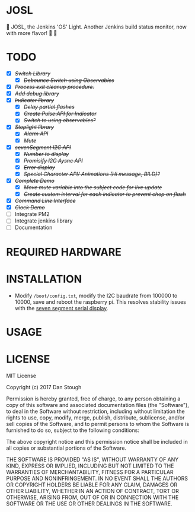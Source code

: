 # JOSL
:rotating_light: JOSL, the Jenkins 'OS' Light. Another Jenkins build status monitor, now with more flavor! :cake: :vertical_traffic_light:

# TODO

* [X] ~~*Switch Library*~~
    * [X] ~~*Debounce Switch using Observables*~~
* [X] ~~*Process exit cleanup procedure.*~~
* [X] ~~*Add debug library*~~
* [X] ~~*Indicator library*~~
    * [X] ~~*Delay partial flashes*~~
    * [X] ~~*Create Pulse API for Indicator*~~
    * [X] ~~*Switch to using observables?*~~
* [X] ~~*Stoplight library*~~
    * [X] ~~*Alarm API*~~
    * [X] ~~*Mute*~~
* [X] ~~*sevenSegment I2C API*~~
    * [X] ~~*Number to display*~~
    * [X] ~~*Promisify I2C Aysnc API*~~
    * [X] ~~*Error display*~~
    * [X] ~~*Special Character API/ Animations (Hi message, BILD)?*~~
* [X] ~~*Complete Demo*~~
    * [X] ~~*Move mute variable into the subject code for live update*~~
    * [X] ~~*Create custom interval for each indicator to prevent chop on flash*~~
* [X] ~~*Command Line Interface*~~
* [X] ~~*Clock Demo*~~
* [ ] Integrate PM2
* [ ] Integrate jenkins library
* [ ] Documentation

# REQUIRED HARDWARE

# INSTALLATION

* Modify `/boot/config.txt`, modify the I2C baudrate from 100000 to 10000, save and reboot the raspberry pi. This resolves stability issues with the [seven segment serial display](https://www.sparkfun.com/products/11441).

# USAGE

# LICENSE
MIT License

Copyright (c) 2017 Dan Stough

Permission is hereby granted, free of charge, to any person obtaining a copy
of this software and associated documentation files (the "Software"), to deal
in the Software without restriction, including without limitation the rights
to use, copy, modify, merge, publish, distribute, sublicense, and/or sell
copies of the Software, and to permit persons to whom the Software is
furnished to do so, subject to the following conditions:

The above copyright notice and this permission notice shall be included in all
copies or substantial portions of the Software.

THE SOFTWARE IS PROVIDED "AS IS", WITHOUT WARRANTY OF ANY KIND, EXPRESS OR
IMPLIED, INCLUDING BUT NOT LIMITED TO THE WARRANTIES OF MERCHANTABILITY,
FITNESS FOR A PARTICULAR PURPOSE AND NONINFRINGEMENT. IN NO EVENT SHALL THE
AUTHORS OR COPYRIGHT HOLDERS BE LIABLE FOR ANY CLAIM, DAMAGES OR OTHER
LIABILITY, WHETHER IN AN ACTION OF CONTRACT, TORT OR OTHERWISE, ARISING FROM,
OUT OF OR IN CONNECTION WITH THE SOFTWARE OR THE USE OR OTHER DEALINGS IN THE
SOFTWARE.